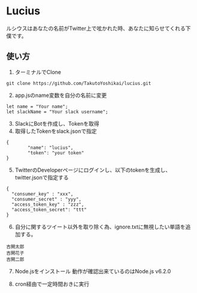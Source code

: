 # Lucius
ルシウスはあなたの名前がTwitter上で呟かれた時、あなたに知らせてくれる下僕です。

## 使い方
1. ターミナルでClone
```
git clone https://github.com/TakutoYoshikai/lucius.git
```
2. app.jsのname変数を自分の名前に変更
```
let name = "Your name";
let slackName = "Your slack username";
```
3. SlackにBotを作成し、Tokenを取得
4. 取得したTokenをslack.jsonで指定
```
{
        "name": "lucius",
        "token": "your token"
}
```
5. TwitterのDeveloperページにログインし、以下のtokenを生成し、twitter.jsonで指定する
```
{
  "consumer_key" : "xxx",
  "consumer_secret" : "yyy",
  "access_token_key" : "zzz",
  "access_token_secret": "ttt"
}
```
6. 自分に関するツイート以外を取り除く為、ignore.txtに無視したい単語を追加する。
```
吉開太郎
吉開花子
吉開二郎
```
7. Node.jsをインストール
動作が確認出来ているのはNode.js v6.2.0

8. cron経由で一定時間おきに実行
